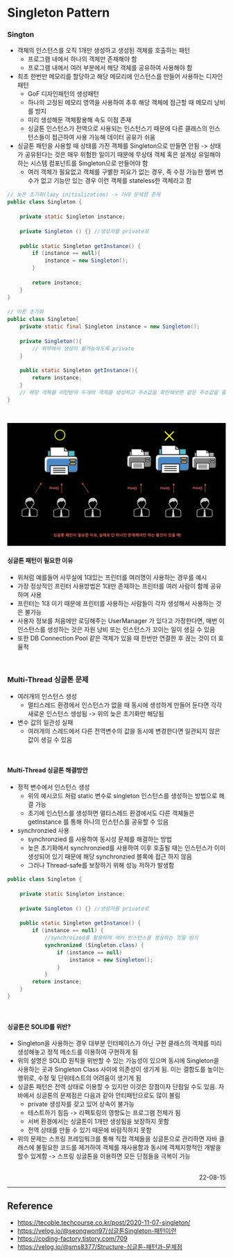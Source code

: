 # Singleton Pattern

### Sington
- 객체의 인스턴스를 오직 1개만 생성하고 생성된 객체를 호출하는 패턴
    - 프로그램 내에서 하나의 객체만 존재해야 함
    - 프로그램 내에서 여러 부분에서 해당 객체를 공유하여 사용해야 함
- 최초 한번만 메모리를 할당하고 해당 메모리에 인스턴스를 만들어 사용하는 디자인 패턴
    - GoF 디자인패턴의 생성패턴
    - 하나의 고정된 메모리 영역을 사용하여 추후 해당 객체에 접근할 때 메모리 낭비를 방지
    - 미리 생성해둔 객체활용해 속도 이점 존재
    - 싱글톤 인스턴스가 전역으로 사용되는 인스턴스기 때문에 다른 클래스의 인스턴스들이 접근하여 사용 가능해 데이터 공유가 쉬움
- 싱글톤 패턴을 사용할 때 상태를 가진 객체를 Singleton으로 만들면 안됨 -> 상태가 공유된다는 것은 매우 위험한 일이기 때문에 무상태 객체 혹은 설계상 유일해야 하는 시스템 컴포넌트를 Singleton으로 만들어야 함
    - 여러 객체가 필요없고 객체를 구별한 피요가 없는 경우, 즉 수정 가능한 멤버 변수가 없고 기능만 있는 경우 이런 객체를 stateless한 객체라고 함

```java
// 늦은 초기화(lazy initialization) -> 아래 문제점 존재
public class Singleton {

    private static Singleton instance;
	
    private Singleton () {} //생성자를 private로
	
    public static Singleton getInstance() {
        if (instance == null){
            instance = new Singleton();
        }    
        
        return instance;
    }
}

// 이른 초기화
public class Singleton{
    private static final Singleton instance = new Singleton();

    private Singleton(){
        // 외부에서 생성이 불가능하도록 private
    }

    public static Singleton getInstance(){
        return instance;
    }
    // 해당 객체를 리턴받아 두개의 객체를 생성하고 주소값을 확인해보면 같은 주소값을 출력함
}
```

<br>

![Singleton Print](./img/Sington_print.png)
#### 싱글톤 패턴이 필요한 이유
- 위처럼 예를들어 사무실에 1대있는 프린터를 여러명이 사용하는 경우를 예시
- 가장 정상적인 프린터 사용방법은 1대만 존재하는 프린터를 여러 사람이 함께 공유하며 사용
- 프린터는 1대 이기 때문에 프린터를 사용하는 사람들이 각자 생성해서 사용하는 것은 불가능
- 사용자 정보를 처음에만 로딩해주는 UserManager 가 있다고 가정한다면, 매번 이 인스턴스를 생성하는 것은 자원 낭비 또는 인스턴스가 꼬이는 일이 생길 수 있음
- 또한 DB Connection Pool 같은 객체가 있을 때 한번만 연결한 후 끊는 것이 더 효율적


<br>

### Multi-Thread 싱글톤 문제
- 여러개의 인스턴스 생성
    - 멀티스레드 환경에서 인스턴스가 없을 때 동시에 생성하게 만들어 둔다면 각각 새로운 인스턴스 생성됨 -> 위의 늦은 초기화만 해당됨
- 변수 값의 일관성 실패
    - 여러개의 스레드에서 다른 전역변수의 값을 동시에 변경한다면 일관되지 않은 값이 생길 수 있음

<br>

#### Multi-Thread 싱글톤 해결방안 
- 정적 변수에서 인스턴스 생성
    - 위의 예시코드 처럼 static 변수로 singleton 인스턴스를 생성하는 방법으로 해결 가능
    - 초기에 인스턴스를 생성하면 멀티스레드 환경에서도 다른 객체들은 getInstance 를 통해 하나의 인스턴스를 공유할 수 있음
- synchronzied 사용
    - synchronzied 를 사용하여 동시성 문제를 해결하는 방법
    - 늦은 초기화에서 synchronzied를 사용하여 이후 호출될 때는 인스턴스가 이미 생성되어 있기 때문에 해당 synchronzied 블록에 접근 하지 않음 
    - 그러나 Thread-safe를 보장하기 위해 성능 저하가 발생함
```java
public class Singleton {

    private static Singleton instance;
	
    private Singleton () {} //생성자를 private로

    public static Singleton getInstance() {
        if (instance == null) {
            //synchroized를 활용하여 여러 인스턴스를 생성하는 것을 방지
            synchronized (Singleton.class) {
                if (instance == null)
                    instance = new Singleton();
                }
            }
        return instance;
    }
}
```

<br>

#### 싱글톤은 SOLID를 위반?
- Singleton을 사용하는 경우 대부분 인터페이스가 아닌 구현 클래스의 객체를 미리 생성해놓고 정적 메소드를 이용하여 구현하게 됨 
- 위의 설명은 SOLID 원칙을 위반할 수 있는 가능성이 있으며 동시에 Singleton을 사용하는 곳과 Singleton Class 사이에 의존성이 생기게 됨. 이는 결합도를 높이는 행위로, 수정 및 단위테스트의 어려움이 생기게 됨
- 싱글톤 패턴은 전역 상태로 이용할 수 있지만 이것은 장점이자 단점일 수도 있음. 자바에서 싱글톤의 문제점은 다음과 같아 안티패턴으로도 많이 불림
    - private 생성자를 갖고 있어 상속이 불가능
    - 테스트하기 힘듬 -> 리펙토링의 영향도는 프로그램 전체가 됨
    - 서버 환경에서는 싱글톤이 1개만 생성됨을 보장하지 못함
    - 전역 상태를 만들 수 있기 때문에 바람직하지 못함
- 위의 문제는 스프링 프레임워크를 통해 직접 객체들을 싱글톤으로 관리하면 자바 클래스에 불필요한 코드를 제거하여 객체를 재사용함과 동시에 객체지향적인 개발을 할수 있게함 -> 스프링 싱글톤을 이용하면 모든 단점들을 극복이 가능


<br>


<div style="text-align: right">22-08-15</div>

-------

## Reference
- https://tecoble.techcourse.co.kr/post/2020-11-07-singleton/
- https://velog.io/@seongwon97/싱글톤Singleton-패턴이란
- https://coding-factory.tistory.com/709
- https://velog.io/@sms8377/Structure-싱글톤-패턴과-문제점
